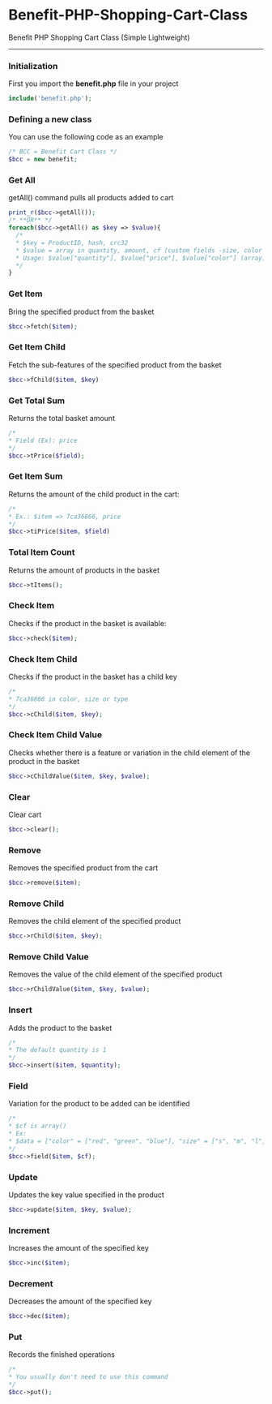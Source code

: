 # Benefit-PHP-Shopping-Cart-Class
Benefit PHP Shopping Cart Class (Simple Lightweight)
<hr>

### Initialization
First you import the **benefit.php** file in your project

```php
include('benefit.php');
```

### Defining a new class
You can use the following code as an example
```php
/* BCC = Benefit Cart Class */
$bcc = new benefit;
```

### Get All
getAll() command pulls all products added to cart
```php
print_r($bcc->getAll());
/* **OR** */
foreach($bcc->getAll() as $key => $value){
  /*
  * $key = ProductID, hash, crc32
  * $value = array in quantity, amount, cf (custom fields -size, color and type or gender (male, female, child))
  * Usage: $value["quantity"], $value["price"], $value["color"] (array) 
  */
}
```

### Get Item
Bring the specified product from the basket
```php
$bcc->fetch($item);
```

### Get Item Child
Fetch the sub-features of the specified product from the basket
```php
$bcc->fChild($item, $key)
```

### Get Total Sum
Returns the total basket amount
```php
/*
* Field (Ex): price
*/
$bcc->tPrice($field);
```

### Get Item Sum
Returns the amount of the child product in the cart:
```php
/*
* Ex.: $item => 7ca36866, price
*/
$bcc->tiPrice($item, $field)
```

### Total Item Count
Returns the amount of products in the basket
```php
$bcc->tItems();
```

### Check Item
Checks if the product in the basket is available:
```php
$bcc->check($item);
```
### Check Item Child
Checks if the product in the basket has a child key
```php
/*
* 7ca36866 in color, size or type
*/
$bcc->cChild($item, $key);
```

### Check Item Child Value
Checks whether there is a feature or variation in the child element of the product in the basket
```php
$bcc->cChildValue($item, $key, $value);
```

### Clear
Clear cart
```php
$bcc->clear();
```

### Remove
Removes the specified product from the cart
```php
$bcc->remove($item);
```
### Remove Child
Removes the child element of the specified product
```php
$bcc->rChild($item, $key);
```

### Remove Child Value
Removes the value of the child element of the specified product
```php
$bcc->rChildValue($item, $key, $value);
```

### Insert
Adds the product to the basket
```php
/*
* The default quantity is 1
*/
$bcc->insert($item, $quantity);
```

### Field
Variation for the product to be added can be identified
```php
/*
* $cf is array()
* Ex:
* $data = ["color" = ["red", "green", "blue"], "size" = ["s", "m", "l", "xl"]]
*/
$bcc->field($item, $cf);
```

### Update
Updates the key value specified in the product
```php
$bcc->update($item, $key, $value);
```

### Increment
Increases the amount of the specified key
```php
$bcc->inc($item);
```

### Decrement
Decreases the amount of the specified key
```php
$bcc->dec($item);
```

### Put
Records the finished operations
```php
/*
* You usually don't need to use this command
*/
$bcc->put();
```
